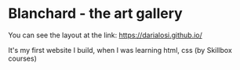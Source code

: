 # Blanchard - the art gallery
You can see the layout at the link: https://darialosi.github.io/

It's my first website I build, when I was learning html, css (by Skillbox courses)
